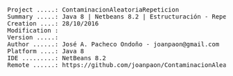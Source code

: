 <pre>

Project .....: ContaminacionAleatoriaRepeticion
Summary .....: Java 8 | Netbeans 8.2 | Estructuración - Repetición #07
Creation ....: 28/10/2016
Modification : 
Version .....: 
Author ......: José A. Pacheco Ondoño - joanpaon@gmail.com
Platform ....: Java 8
IDE .........: NetBeans 8.2
Remote ......: https://github.com/joanpaon/ContaminacionAleatoriaRepeticion.git

</pre>
